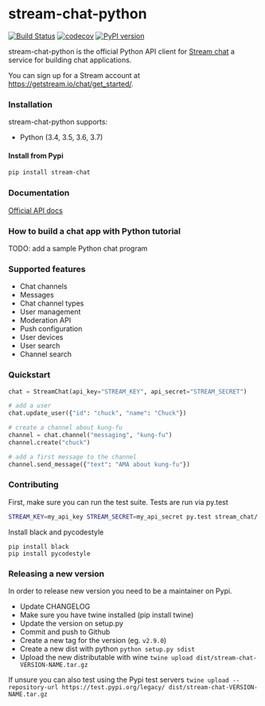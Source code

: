 # stream-chat-python 

[![Build Status](https://travis-ci.com/GetStream/stream-chat-python.svg?token=WystDPP9vxKnwsd8NwW1&branch=master)](https://travis-ci.com/GetStream/stream-chat-python) [![codecov](https://codecov.io/gh/GetStream/stream-chat-python/branch/master/graph/badge.svg?token=DM7rr9M7Kl)](https://codecov.io/gh/GetStream/stream-chat-python) [![PyPI version](https://badge.fury.io/py/stream-chat.svg)](http://badge.fury.io/py/stream-chat)

stream-chat-python is the official Python API client for [Stream chat](https://getstream.io/chat/) a service for building chat applications.

You can sign up for a Stream account at https://getstream.io/chat/get_started/.

### Installation

stream-chat-python supports:

- Python (3.4, 3.5, 3.6, 3.7)

#### Install from Pypi

```bash
pip install stream-chat
```

### Documentation

[Official API docs](https://getstream.io/chat/docs/)  

### How to build a chat app with Python tutorial

TODO: add a sample Python chat program

### Supported features

- Chat channels 
- Messages
- Chat channel types 
- User management 
- Moderation API 
- Push configuration 
- User devices 
- User search
- Channel search

### Quickstart

```python
chat = StreamChat(api_key="STREAM_KEY", api_secret="STREAM_SECRET")

# add a user
chat.update_user({"id": "chuck", "name": "Chuck"})

# create a channel about kung-fu
channel = chat.channel("messaging", "kung-fu")
channel.create("chuck")

# add a first message to the channel
channel.send_message({"text": "AMA about kung-fu"})

```

### Contributing

First, make sure you can run the test suite. Tests are run via py.test

```bash
STREAM_KEY=my_api_key STREAM_SECRET=my_api_secret py.test stream_chat/ -v
```

Install black and pycodestyle

```
pip install black
pip install pycodestyle
```


### Releasing a new version

In order to release new version you need to be a maintainer on Pypi.

- Update CHANGELOG
- Make sure you have twine installed (pip install twine)
- Update the version on setup.py
- Commit and push to Github
- Create a new tag for the version (eg. `v2.9.0`)
- Create a new dist with python `python setup.py sdist`
- Upload the new distributable with wine `twine upload dist/stream-chat-VERSION-NAME.tar.gz`

If unsure you can also test using the Pypi test servers `twine upload --repository-url https://test.pypi.org/legacy/ dist/stream-chat-VERSION-NAME.tar.gz`
